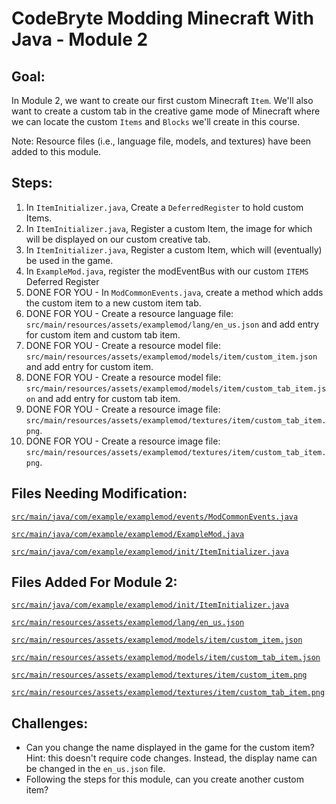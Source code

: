 # CodeBryte Modding Minecraft With Java - Module 2

## Goal:
In Module 2, we want to create our first custom Minecraft `Item`.  We'll also want to create a custom tab in the creative game mode of Minecraft where we can locate the custom `Items` and `Blocks` we'll create in this course.

Note: Resource files (i.e., language file, models, and textures) have been added to this module.

## Steps:
1. In `ItemInitializer.java`, Create a `DeferredRegister` to hold custom Items.
2. In `ItemInitializer.java`, Register a custom Item, the image for which will be displayed on our custom creative tab.
3. In `ItemInitializer.java`, Register a custom Item, which will (eventually) be used in the game.
4. In `ExampleMod.java`, register the modEventBus with our custom `ITEMS` Deferred Register
5. DONE FOR YOU - In `ModCommonEvents.java`, create a method which adds the custom item to a new custom item tab.
6. DONE FOR YOU - Create a resource language file: `src/main/resources/assets/examplemod/lang/en_us.json` and add entry for custom item and custom tab item.
7. DONE FOR YOU - Create a resource model file: `src/main/resources/assets/examplemod/models/item/custom_item.json` and add entry for custom item.
8. DONE FOR YOU - Create a resource model file: `src/main/resources/assets/examplemod/models/item/custom_tab_item.json` and add entry for custom tab item.
9. DONE FOR YOU - Create a resource image file: `src/main/resources/assets/examplemod/textures/item/custom_tab_item.png`.
10. DONE FOR YOU - Create a resource image file: `src/main/resources/assets/examplemod/textures/item/custom_tab_item.png`.

## Files Needing Modification:

[`src/main/java/com/example/examplemod/events/ModCommonEvents.java`](https://github.com/codebryte/codeBryteMod01/blob/MODULE_02_END/src/main/java/com/example/examplemod/events/ModCommonEvents.java)

[`src/main/java/com/example/examplemod/ExampleMod.java`](https://github.com/codebryte/codeBryteMod01/blob/MODULE_02_END/src/main/java/com/example/examplemod/ExampleMod.java)

[`src/main/java/com/example/examplemod/init/ItemInitializer.java`](https://github.com/codebryte/codeBryteMod01/blob/MODULE_02_END/src/main/java/com/example/examplemod/init/ItemInitializer.java)

## Files Added For Module 2:

[`src/main/java/com/example/examplemod/init/ItemInitializer.java`](https://github.com/codebryte/codeBryteMod01/blob/MODULE_02_END/src/main/java/com/example/examplemod/init/ItemInitializer.java)

[`src/main/resources/assets/examplemod/lang/en_us.json`](https://github.com/codebryte/codeBryteMod01/blob/MODULE_02_END/src/main/resources/assets/examplemod/lang/en_us.json)

[`src/main/resources/assets/examplemod/models/item/custom_item.json`](https://github.com/codebryte/codeBryteMod01/blob/MODULE_02_END/src/main/resources/assets/examplemod/models/item/custom_item.json)

[`src/main/resources/assets/examplemod/models/item/custom_tab_item.json`](https://github.com/codebryte/codeBryteMod01/blob/MODULE_02_END/src/main/resources/assets/examplemod/models/item/custom_tab_item.json)

[`src/main/resources/assets/examplemod/textures/item/custom_item.png`](https://github.com/codebryte/codeBryteMod01/blob/MODULE_02_END/src/main/resources/assets/examplemod/textures/item/custom_item.png)

[`src/main/resources/assets/examplemod/textures/item/custom_tab_item.png`](https://github.com/codebryte/codeBryteMod01/blob/MODULE_02_END/src/main/resources/assets/examplemod/textures/item/custom_tab_item.png)

## Challenges:

* Can you change the name displayed in the game for the custom item?  Hint: this doesn't require code changes.  Instead, the display name can be changed in the  `en_us.json` file.
* Following the steps for this module, can you create another custom item?
